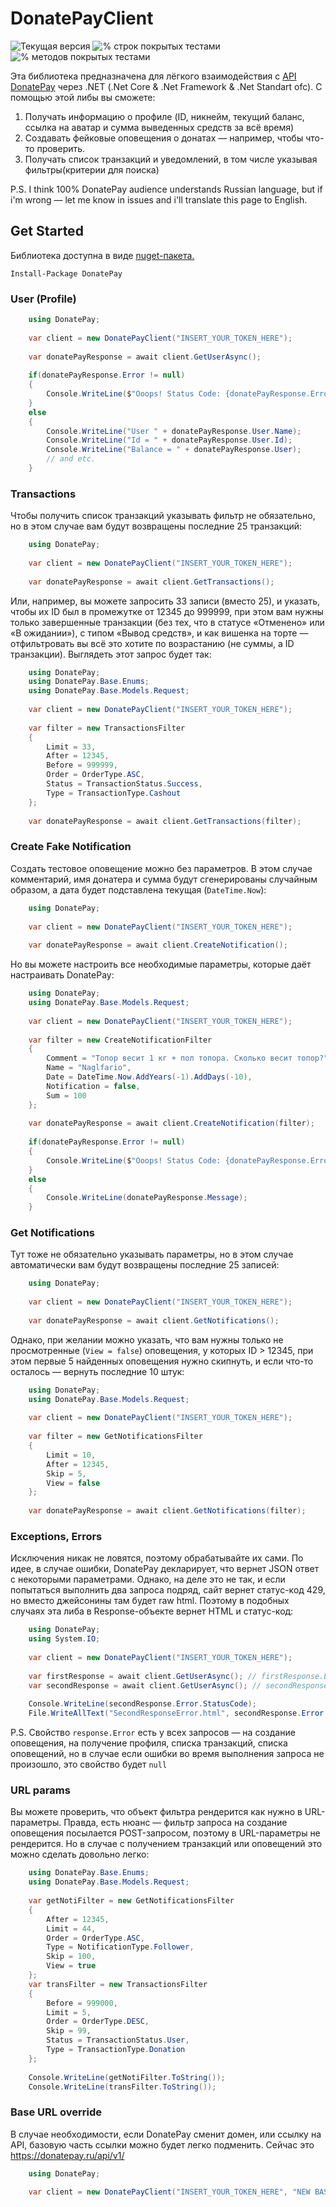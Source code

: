 ﻿# DonatePayClient

![Текущая версия](https://img.shields.io/badge/version-1.0.0-blue)
![% строк покрытых тестами](https://img.shields.io/badge/line_coverage-84.58%25-green)
![% методов покрытых тестами](https://img.shields.io/badge/method_coverage-91.50%25-green)

Эта библиотека предназначена для лёгкого взаимодействия с [API DonatePay](https://donatepay.ru/page/api) через .NET 
(.Net Core & .Net Framework & .Net Standart ofc). С помощью этой либы вы сможете:

1. Получать информацию о профиле (ID, никнейм, текущий баланс, ссылка на аватар и сумма выведенных средств за всё время)
2. Создавать фейковые оповещения о донатах — например, чтобы что-то проверить.
3. Получать список транзакций и уведомлений, в том числе указывая фильтры(критерии для поиска)

P.S. I think 100% DonatePay audience understands Russian language, but if i'm wrong — let me know in issues and i'll translate this page to English.

## Get Started

Библиотека доступна в виде [nuget-пакета.](https://www.nuget.org/packages/DonatePay/)

`Install-Package DonatePay`

### User (Profile)
```c#
    using DonatePay;
    
    var client = new DonatePayClient("INSERT_YOUR_TOKEN_HERE");
    
    var donatePayResponse = await client.GetUserAsync();
    
    if(donatePayResponse.Error != null)
    {
        Console.WriteLine($"Ooops! Status Code: {donatePayResponse.Error.StatusCode}");
    }
    else
    {
        Console.WriteLine("User " + donatePayResponse.User.Name);
        Console.WriteLine("Id = " + donatePayResponse.User.Id);
        Console.WriteLine("Balance = " + donatePayResponse.User);
        // and etc.
    }
```
### Transactions

Чтобы получить список транзакций указывать фильтр не обязательно, но в этом случае вам будут возвращены последние 25 транзакций:

```c#
    using DonatePay;
    
    var client = new DonatePayClient("INSERT_YOUR_TOKEN_HERE");
    
    var donatePayResponse = await client.GetTransactions();
```

Или, например, вы можете запросить 33 записи (вместо 25), и указать, чтобы их ID был в промежутке от 12345 до 999999, при этом вам нужны только завершенные транзакции (без тех, что в статусе «Отменено» или «В ожидании»), с типом «Вывод средств», и как вишенка на торте — отфильтровать вы всё это хотите по возрастанию (не суммы, а ID транзакции). Выглядеть этот запрос будет так:

```c#
    using DonatePay;
    using DonatePay.Base.Enums;
    using DonatePay.Base.Models.Request;
    
    var client = new DonatePayClient("INSERT_YOUR_TOKEN_HERE");
    
    var filter = new TransactionsFilter
    {
        Limit = 33,
        After = 12345,
        Before = 999999,
        Order = OrderType.ASC,
        Status = TransactionStatus.Success,
        Type = TransactionType.Cashout
    };
    
    var donatePayResponse = await client.GetTransactions(filter);
```

### Create Fake Notification

Создать тестовое оповещение можно без параметров. В этом случае комментарий, имя донатера и сумма будут сгенерированы случайным образом, а дата будет подставлена текущая (`DateTime.Now`):

```c#
    using DonatePay;
    
    var client = new DonatePayClient("INSERT_YOUR_TOKEN_HERE");
    
    var donatePayResponse = await client.CreateNotification();
```

Но вы можете настроить все необходимые параметры, которые даёт настраивать DonatePay:

```c#
    using DonatePay;
    using DonatePay.Base.Models.Request;
    
    var client = new DonatePayClient("INSERT_YOUR_TOKEN_HERE");
    
    var filter = new CreateNotificationFilter
    {
        Comment = "Топор весит 1 кг + пол топора. Сколько весит топор?",
        Name = "Naglfario",
        Date = DateTime.Now.AddYears(-1).AddDays(-10),
        Notification = false,
        Sum = 100
    };
    
    var donatePayResponse = await client.CreateNotification(filter);
    
    if(donatePayResponse.Error != null)
    {
        Console.WriteLine($"Ooops! Status Code: {donatePayResponse.Error.StatusCode}");
    }
    else
    {
        Console.WriteLine(donatePayResponse.Message);
    }
```

### Get Notifications

Тут тоже не обязательно указывать параметры, но в этом случае автоматически вам будут возвращены последние 25 записей:

```c#
    using DonatePay;
    
    var client = new DonatePayClient("INSERT_YOUR_TOKEN_HERE");
    
    var donatePayResponse = await client.GetNotifications();
```

Однако, при желании можно указать, что вам нужны только не просмотренные (`View = false`) оповещения, у которых ID > 12345, при этом первые 5 найденных оповещения нужно скипнуть, и если что-то осталось — вернуть последние 10 штук:

```c#
    using DonatePay;
    using DonatePay.Base.Models.Request;
    
    var client = new DonatePayClient("INSERT_YOUR_TOKEN_HERE");
    
    var filter = new GetNotificationsFilter
    {
        Limit = 10,
        After = 12345,
        Skip = 5,
        View = false
    };
    
    var donatePayResponse = await client.GetNotifications(filter);
```

### Exceptions, Errors

Исключения никак не ловятся, поэтому обрабатывайте их сами. По идее, в случае ошибки, DonatePay декларирует, что вернет JSON ответ с некоторыми параметрами. Однако, на деле это не так, и если попытаться выполнить два запроса подряд, сайт вернет статус-код 429, но вместо джейсонины там будет raw html. Поэтому в подобных случаях эта либа в Response-объекте вернет HTML и статус-код:

```c#
    using DonatePay;
    using System.IO;
    
    var client = new DonatePayClient("INSERT_YOUR_TOKEN_HERE");
    
    var firstResponse = await client.GetUserAsync(); // firstResponse.Error will be null
    var secondResponse = await client.GetUserAsync(); // secondResponse.Error will not be null
    
    Console.WriteLine(secondResponse.Error.StatusCode);
    File.WriteAllText("SecondResponseError.html", secondResponse.Error.HtmlContent);
```

P.S. Свойство `response.Error` есть у всех запросов — на создание оповещения, на получение профиля, списка транзакций, списка оповещений, но в случае если ошибки во время выполнения запроса не произошло, это свойство будет `null`

### URL params

Вы можете проверить, что объект фильтра рендерится как нужно в URL-параметры. Правда, есть нюанс — фильтр запроса на создание оповещения посылается POST-запросом, поэтому в URL-параметры не рендерится. Но в случае с получением транзакций или оповещений это можно сделать довольно легко:

```c#
    using DonatePay.Base.Enums;
    using DonatePay.Base.Models.Request;
    
    var getNotiFilter = new GetNotificationsFilter
    {
        After = 12345,
        Limit = 44,
        Order = OrderType.ASC,
        Type = NotificationType.Follower,
        Skip = 100,
        View = true
    };
    var transFilter = new TransactionsFilter
    {
        Before = 999000,
        Limit = 5,
        Order = OrderType.DESC,
        Skip = 99,
        Status = TransactionStatus.User,
        Type = TransactionType.Donation
    };
    
    Console.WriteLine(getNotiFilter.ToString());
    Console.WriteLine(transFilter.ToString());

```
### Base URL override

В случае необходимости, если DonatePay сменит домен, или ссылку на API, базовую часть ссылки можно будет легко подменить. Сейчас это https://donatepay.ru/api/v1/

```c#
    using DonatePay;
    
    var client = new DonatePayClient("INSERT_YOUR_TOKEN_HERE", "NEW BASE URL");
```